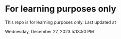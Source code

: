 # For learning purposes only
This repo is for learning purposes only.
Last updated at

Wednesday, December 27, 2023 5:13:50 PM

